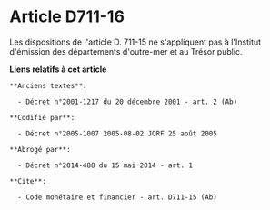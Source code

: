 # Article D711-16

Les dispositions de l'article D. 711-15 ne s'appliquent pas à l'Institut d'émission des départements d'outre-mer et au Trésor
public.

**Liens relatifs à cet article**

	**Anciens textes**:

	  - Décret n°2001-1217 du 20 décembre 2001 - art. 2 (Ab)

	**Codifié par**:

	  - Décret n°2005-1007 2005-08-02 JORF 25 août 2005

	**Abrogé par**:

	  - Décret n°2014-488 du 15 mai 2014 - art. 1

	**Cite**:

	  - Code monétaire et financier - art. D711-15 (Ab)
